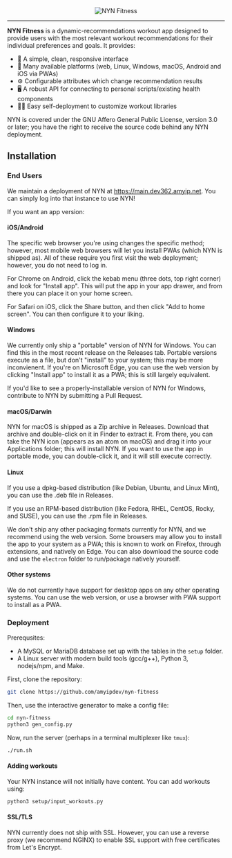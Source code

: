 <div align="center">

<img alt="NYN Fitness" src="https://media.discordapp.net/attachments/753662266305413353/1176006224916004905/image.png" />

</div>

---

**NYN Fitness** is a dynamic-recommendations workout app designed to provide users
with the most relevant workout recommendations for their individual preferences and
goals. It provides:

- 🚀 A simple, clean, responsive interface
- 📱 Many available platforms (web, Linux, Windows, macOS, Android and iOS via PWAs)
- ⚙️ Configurable attributes which change recommendation results
- 🖥️ A robust API for connecting to personal scripts/existing health components
- 🏃‍♀️ Easy self-deployment to customize workout libraries

NYN is covered under the GNU Affero General Public License, version 3.0 or later;
you have the right to receive the source code behind any NYN deployment.

## Installation

### End Users

We maintain a deployment of NYN at https://main.dev362.amyip.net. You can simply log
into that instance to use NYN!

If you want an app version:

#### iOS/Android

The specific web browser you're using changes the specific method; however, most
mobile web browsers will let you install PWAs (which NYN is shipped as). All of
these require you first visit the web deployment; however, you do not need to log
in. 

For Chrome on Android, click the kebab menu (three dots, top right corner)
and look for "Install app". This will put the app in your app drawer, and from
there you can place it on your home screen.

For Safari on iOS, click the Share button, and then click "Add to home screen".
You can then configure it to your liking.

#### Windows

We currently only ship a "portable" version of NYN for Windows. You can find this
in the most recent release on the Releases tab. Portable versions execute as a file,
but don't "install" to your system; this may be more inconvienent. If you're on
Microsoft Edge, you can use the web version by clicking "Install app" to install it
as a PWA; this is still largely equivalent.

If you'd like to see a properly-installable version of NYN for Windows, contribute
to NYN by submitting a Pull Request.

#### macOS/Darwin

NYN for macOS is shipped as a Zip archive in Releases. Download that archive and
double-click on it in Finder to extract it. From there, you can take the NYN icon
(appears as an atom on macOS) and drag it into your Applications folder; this will
install NYN. If you want to use the app in portable mode, you can double-click it,
and it will still execute correctly.

#### Linux

If you use a dpkg-based distribution (like Debian, Ubuntu, and Linux Mint), you can
use the .deb file in Releases.

If you use an RPM-based distribution (like Fedora, RHEL, CentOS, Rocky, and SUSE),
you can use the .rpm file in Releases.

We don't ship any other packaging formats currently for NYN, and we recommend using
the web version. Some browsers may allow you to install the app to your system as
a PWA; this is known to work on Firefox, through extensions, and natively on Edge.
You can also download the source code and use the `electron` folder to run/package
natively yourself.

#### Other systems

We do not currently have support for desktop apps on any other operating systems.
You can use the web version, or use a browser with PWA support to install as a PWA.

### Deployment

Prerequsites:
- A MySQL or MariaDB database set up with the tables in the `setup` folder.
- A Linux server with modern build tools (gcc/g++), Python 3, nodejs/npm, and Make.

First, clone the repository:

```sh
git clone https://github.com/amyipdev/nyn-fitness
```

Then, use the interactive generator to make a config file:

```sh
cd nyn-fitness
python3 gen_config.py
```

Now, run the server (perhaps in a terminal multiplexer like `tmux`):

```sh
./run.sh
```

#### Adding workouts

Your NYN instance will not initially have content. You can add workouts using:

```sh
python3 setup/input_workouts.py
```

#### SSL/TLS

NYN currently does not ship with SSL. However, you can use a reverse proxy
(we recommend NGINX) to enable SSL support with free certificates from Let's Encrypt.
